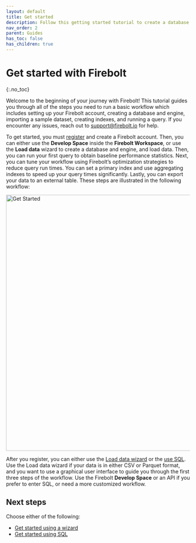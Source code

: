 ```yaml
---
layout: default
title: Get started
description: Follow this getting started tutorial to create a database in a Firebolt data warehouse, load a sample data set from Amazon S3, and run queries over the data.
nav_order: 2
parent: Guides
has_toc: false
has_children: true
---
```


# Get started with Firebolt
{:.no_toc}

Welcome to the beginning of your journey with Firebolt! This tutorial guides you through all of the steps you need to run a basic workflow which includes setting up your Firebolt account, creating a database and engine, importing a sample dataset, creating indexes, and running a query. If you encounter any issues, reach out to [support@firebolt.io](mailto:support@firebolt.io) for help.

To get started, you must [register](https://go.firebolt.io/signup) and create a Firebolt account. Then, you can either use the **Develop Space** inside the **Firebolt Workspace**, or use the **Load data** wizard to create a database and engine, and load data. Then, you can run your first query to obtain baseline performance statistics. Next, you can tune your workflow using Firebolt’s optimization strategies to reduce query run times. You can set a primary index and use aggregating indexes to speed up your query times significantly. Lastly, you can export your data to an external table. These steps are illustrated in the following workflow:

<img src="../assets/images/../../../assets/images/architecture-workflow.png" alt="Get Started" width="700"/>

After you register, you can either use the [Load data wizard](./get-started-load-data-wizard.md) or the [use SQL](./get-started-sql.md). Use the Load data wizard if your data is in either CSV or Parquet format, and you want to use a graphical user interface to guide you through the first three steps of the workflow. Use the Firebolt **Develop Space** or an API if you prefer to enter SQL, or need a more customized workflow.

## Next steps

Choose either of the following:

* [Get started using a wizard](get-started-load-data-wizard.md)
* [Get started using SQL](./get-started-sql.md)

















